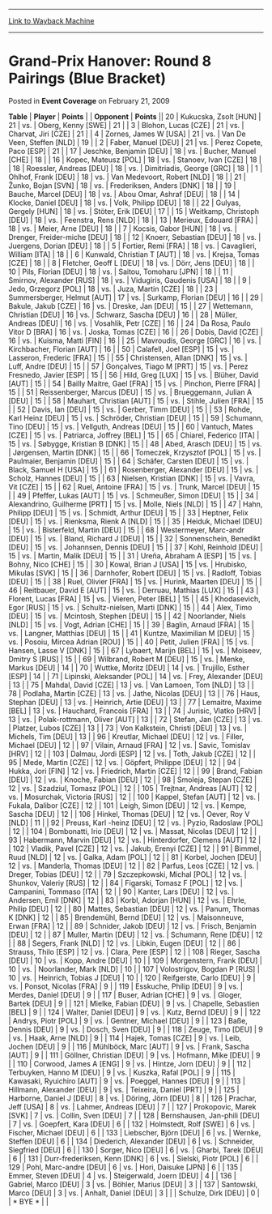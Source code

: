 
---
[Link to Wayback Machine](https://web.archive.org/web/20171031151734/https://magic.wizards.com/en/articles/archive/event-coverage/grand-prix-hanover-round-8-pairings-blue-bracket-2009-02-21)

[_metadata_:description]:- "TablePlayerPoints"
[_metadata_:generator]:- "Drupal 7 (http://drupal.org)"
[_metadata_:node]:- "456016"
[_metadata_:publish_date]:- "2009-02-21"
[_metadata_:source]:- "div-main-content"
[_metadata_:title]:- "Grand-Prix Hanover: Round 8 Pairings (Blue Bracket)"
[_metadata_:wayback_capture_timestamp]:- "2017-10-31 15:17:34"
[_metadata_:wayback_raw_url]:- "https://web.archive.org/web/20171031151734id_/https://magic.wizards.com/en/articles/archive/event-coverage/grand-prix-hanover-round-8-pairings-blue-bracket-2009-02-21"
[_metadata_:wayback_url]:- "https://magic.wizards.com/en/articles/archive/event-coverage/grand-prix-hanover-round-8-pairings-blue-bracket-2009-02-21"
---


Grand-Prix Hanover: Round 8 Pairings (Blue Bracket)
===================================================



 Posted in **Event Coverage**
 on February 21, 2009 












 **Table** | **Player** | **Points** |  | **Opponent** | **Points** ||  20 | Kukucska, Zsolt [HUN] |  21 | vs. | Oberg, Kenny [SWE] |  21 |
|  3 | Blohon, Lucas [CZE] |  21 | vs. | Charvat, Jiri [CZE] |  21 |
|  4 | Zornes, James W [USA] |  21 | vs. | Van De Veen, Steffen [NLD] |  19 |
|  2 | Faber, Manuel [DEU] |  21 | vs. | Perez Copete, Paco [ESP] |  21 |
|  17 | Jeschke, Benjamin [DEU] |  18 | vs. | Bucher, Manuel [CHE] |  18 |
|  16 | Kopec, Mateusz [POL] |  18 | vs. | Stanoev, Ivan [CZE] |  18 |
|  18 | Roessler, Andreas [DEU] |  18 | vs. | Dimitriadis, George [GRC] |  18 |
|  1 | Ohlhof, Frank [DEU] |  18 | vs. | Van Medevoort, Robert [NLD] |  18 |
|  21 | Žunko, Bojan [SVN] |  18 | vs. | Frederiksen, Anders [DNK] |  18 |
|  19 | Bauche, Marcel [DEU] |  18 | vs. | Abou Omar, Ashraf [DEU] |  18 |
|  14 | Klocke, Daniel [DEU] |  18 | vs. | Volk, Philipp [DEU] |  18 |
|  22 | Gulyas, Gergely [HUN] |  18 | vs. | Stöter, Erik [DEU] |  17 |
|  15 | Weitkamp, Christoph [DEU] |  18 | vs. | Feenstra, Rens [NLD] |  18 |
|  13 | Merieux, Edouard [FRA] |  18 | vs. | Meier, Arne [DEU] |  18 |
|  7 | Kocsis, Gabor [HUN] |  18 | vs. | Drenger, Freider-miche [DEU] |  18 |
|  12 | Knoerr, Sebastian [DEU] |  18 | vs. | Juergens, Dorian [DEU] |  18 |
|  5 | Fortier, Remi [FRA] |  18 | vs. | Cavaglieri, William [ITA] |  18 |
|  6 | Kunwald, Christian T [AUT] |  18 | vs. | Krejsa, Tomas [CZE] |  18 |
|  8 | Fletcher, Geoff L [DEU] |  18 | vs. | Dörr, Jens [DEU] |  18 |
|  10 | Pils, Florian [DEU] |  18 | vs. | Saitou, Tomoharu [JPN] |  18 |
|  11 | Smirnov, Alexander [RUS] |  18 | vs. | Vidugiris, Gaudenis [USA] |  18 |
|  9 | Jedo, Grzegorz [POL] |  18 | vs. | Juza, Martin [CZE] |  18 |
|  23 | Summersberger, Helmut [AUT] |  17 | vs. | Surkamp, Florian [DEU] |  16 |
|  29 | Bakule, Jakub [CZE] |  16 | vs. | Dreske, Jan [DEU] |  15 |
|  27 | Wettemann, Christian [DEU] |  16 | vs. | Schwarz, Sascha [DEU] |  16 |
|  28 | Müller, Andreas [DEU] |  16 | vs. | Vosahlik, Petr [CZE] |  16 |
|  24 | Da Rosa, Paulo Vitor D [BRA] |  16 | vs. | Joska, Tomas [CZE] |  16 |
|  26 | Dobis, David [CZE] |  16 | vs. | Kuisma, Matti [FIN] |  16 |
|  25 | Mavroudis, George [GRC] |  16 | vs. | Kirchbacher, Florian [AUT] |  16 |
|  50 | Calafell, Joel [ESP] |  15 | vs. | Lasseron, Frederic [FRA] |  15 |
|  55 | Christensen, Allan [DNK] |  15 | vs. | Luff, Andre [DEU] |  15 |
|  57 | Gonçalves, Tiago M [PRT] |  15 | vs. | Perez Fresnedo, Javier [ESP] |  15 |
|  56 | Hild, Greg [LUX] |  15 | vs. | Blüher, David [AUT] |  15 |
|  54 | Bailly Maitre, Gael [FRA] |  15 | vs. | Pinchon, Pierre [FRA] |  15 |
|  51 | Reissenberger, Marcus [DEU] |  15 | vs. | Brueggemann, Julian A [DEU] |  15 |
|  58 | Mauhart, Christian [AUT] |  15 | vs. | Stihle, Julien [FRA] |  15 |
|  52 | Davis, Ian [DEU] |  15 | vs. | Gerber, Timm [DEU] |  15 |
|  53 | Rohde, Karl Heinz [DEU] |  15 | vs. | Schröder, Christian [DEU] |  15 |
|  59 | Schumann, Tino [DEU] |  15 | vs. | Vellguth, Andreas [DEU] |  15 |
|  60 | Vantuch, Mates [CZE] |  15 | vs. | Patriarca, Joffrey [BEL] |  15 |
|  65 | Chiarel, Federico [ITA] |  15 | vs. | Søbygge, Kristian B [DNK] |  15 |
|  48 | Abed, Arasch [DEU] |  15 | vs. | Jørgensen, Martin [DNK] |  15 |
|  66 | Tomeczek, Krzysztof [POL] |  15 | vs. | Paulmaier, Benjamin [DEU] |  15 |
|  64 | Schäfer, Carsten [DEU] |  15 | vs. | Black, Samuel H [USA] |  15 |
|  61 | Rosenberger, Alexander [DEU] |  15 | vs. | Scholz, Hannes [DEU] |  15 |
|  63 | Nielsen, Kristian [DNK] |  15 | vs. | Vavra, Vit [CZE] |  15 |
|  62 | Ruel, Antoine [FRA] |  15 | vs. | Trunk, Marcel [DEU] |  15 |
|  49 | Pfeffer, Lukas [AUT] |  15 | vs. | Schmeußer, Simon [DEU] |  15 |
|  34 | Alexandrino, Guilherme [PRT] |  15 | vs. | Molle, Niels [NLD] |  15 |
|  47 | Hahn, Philipp [DEU] |  15 | vs. | Schmidt, Arthur [DEU] |  15 |
|  33 | Heptner, Felix [DEU] |  15 | vs. | Rienksma, Rienk A [NLD] |  15 |
|  35 | Heiduk, Michael [DEU] |  15 | vs. | Bisterfeld, Martin [DEU] |  15 |
|  68 | Westermeyer, Marc-andr [DEU] |  15 | vs. | Bland, Richard J [DEU] |  15 |
|  32 | Sonnenschein, Benedikt [DEU] |  15 | vs. | Johannsen, Dennis [DEU] |  15 |
|  37 | Kohl, Reinhold [DEU] |  15 | vs. | Martin, Malik [DEU] |  15 |
|  31 | Ureña, Abraham A [ESP] |  15 | vs. | Bohny, Nico [CHE] |  15 |
|  30 | Kowal, Brian J [USA] |  15 | vs. | Hrubisko, Mikulas [SVK] |  15 |
|  36 | Darnhofer, Robert [DEU] |  15 | vs. | Radloff, Tobias [DEU] |  15 |
|  38 | Ruel, Olivier [FRA] |  15 | vs. | Hurink, Maarten [DEU] |  15 |
|  46 | Reitbauer, David E [AUT] |  15 | vs. | Derruau, Mathias [LUX] |  15 |
|  43 | Florent, Lucas [FRA] |  15 | vs. | Vieren, Peter [BEL] |  15 |
|  45 | Khodasevich, Egor [RUS] |  15 | vs. | Schultz-nielsen, Marti [DNK] |  15 |
|  44 | Alex, Timo [DEU] |  15 | vs. | Mcintosh, Stephen [DEU] |  15 |
|  42 | Noorlander, Niels [NLD] |  15 | vs. | Vogt, Adrian [CHE] |  15 |
|  39 | Baglin, Arnaud [FRA] |  15 | vs. | Langner, Matthias [DEU] |  15 |
|  41 | Kuntze, Maximilian M [DEU] |  15 | vs. | Posoiu, Mircea Adrian [ROU] |  15 |
|  40 | Petit, Julien [FRA] |  15 | vs. | Hansen, Lasse V [DNK] |  15 |
|  67 | Lybaert, Marijn [BEL] |  15 | vs. | Moiseev, Dmitry S [RUS] |  15 |
|  69 | Wilbrand, Robert M [DEU] |  15 | vs. | Menke, Markus [DEU] |  14 |
|  70 | Wuttke, Moritz [DEU] |  14 | vs. | Trujillo, Esther [ESP] |  14 |
|  71 | Lipinski, Aleksander [POL] |  14 | vs. | Frey, Alexander [DEU] |  13 |
|  75 | Mahdal, David [CZE] |  13 | vs. | Van Lamoen, Tom [NLD] |  13 |
|  78 | Podlaha, Martin [CZE] |  13 | vs. | Jathe, Nicolas [DEU] |  13 |
|  76 | Haus, Stephan [DEU] |  13 | vs. | Heinrich, Artie [DEU] |  13 |
|  77 | Lemaitre, Maxime [BEL] |  13 | vs. | Hauchard, Francois [FRA] |  13 |
|  74 | Jurisic, Vlatko [HRV] |  13 | vs. | Polak-rottmann, Oliver [AUT] |  13 |
|  72 | Stefan, Jan [CZE] |  13 | vs. | Platzer, Lubos [CZE] |  13 |
|  73 | Von Kalkstein, Christi [DEU] |  13 | vs. | Michels, Tim [DEU] |  13 |
|  96 | Kreutlar, Michael [DEU] |  12 | vs. | Filler, Michael [DEU] |  12 |
|  97 | Vilain, Arnaud [FRA] |  12 | vs. | Savic, Tomislav [HRV] |  12 |
| 103 | Dalmau, Jordi [ESP] |  12 | vs. | Toth, Jakub [CZE] |  12 |
|  95 | Mede, Martin [CZE] |  12 | vs. | Göpfert, Philippe [DEU] |  12 |
|  94 | Hukka, Jori [FIN] |  12 | vs. | Friedrich, Martin [CZE] |  12 |
|  99 | Brand, Fabian [DEU] |  12 | vs. | Knoche, Fabian [DEU] |  12 |
|  98 | Smoleja, Stepan [CZE] |  12 | vs. | Szadziul, Tomasz [POL] |  12 |
| 105 | Trejtnar, Andreas [AUT] |  12 | vs. | Mosurchak, Victoria [RUS] |  12 |
| 100 | Kappel, Stefan [AUT] |  12 | vs. | Fukala, Dalibor [CZE] |  12 |
| 101 | Leigh, Simon [DEU] |  12 | vs. | Kempe, Sascha [DEU] |  12 |
| 106 | Hinkel, Thomas [DEU] |  12 | vs. | Oever, Roy V [NLD] |  11 |
|  92 | Preuss, Karl -heinz [DEU] |  12 | vs. | Pyzio, Radoslaw [POL] |  12 |
| 104 | Bombonatti, Irio [DEU] |  12 | vs. | Massat, Nicolas [DEU] |  12 |
|  93 | Habermann, Marvin [DEU] |  12 | vs. | Hinterdorfer, Clemens [AUT] |  12 |
| 102 | Vladik, Pavel [CZE] |  12 | vs. | Jakub, Erenyi [CZE] |  12 |
|  91 | Bimmel, Ruud [NLD] |  12 | vs. | Galka, Adam [POL] |  12 |
|  81 | Korbel, Jochen [DEU] |  12 | vs. | Manderla, Thomas [DEU] |  12 |
|  82 | Parfus, Leos [CZE] |  12 | vs. | Dreger, Tobias [DEU] |  12 |
|  79 | Szczepkowski, Michal [POL] |  12 | vs. | Shunkov, Valeriy [RUS] |  12 |
|  84 | Figarski, Tomasz F [POL] |  12 | vs. | Campanini, Tommaso [ITA] |  12 |
|  90 | Kanter, Lars [DEU] |  12 | vs. | Andersen, Emil [DNK] |  12 |
|  83 | Korbl, Adorjan [HUN] |  12 | vs. | Ehrle, Philip [DEU] |  12 |
|  80 | Mattes, Sebastian [DEU] |  12 | vs. | Panum, Thomas K [DNK] |  12 |
|  85 | Brendemühl, Bernd [DEU] |  12 | vs. | Maisonneuve, Erwan [FRA] |  12 |
|  89 | Schnider, Jakob [DEU] |  12 | vs. | Frisch, Benjamin [DEU] |  12 |
|  87 | Muller, Martin [DEU] |  12 | vs. | Schumann, Rene [DEU] |  12 |
|  88 | Segers, Frank [NLD] |  12 | vs. | Libkin, Eugen [DEU] |  12 |
|  86 | Strauss, Thilo [ESP] |  12 | vs. | Clara, Pere [ESP] |  12 |
| 108 | Rieger, Sascha [DEU] |  10 | vs. | Kopp, Andre [DEU] |  10 |
| 109 | Morgenstern, Frank [DEU] |  10 | vs. | Noorlander, Mark [NLD] |  10 |
| 107 | Volostrigov, Bogdan P [RUS] |  10 | vs. | Heinrich, Tobias J [DEU] |  10 |
| 120 | Reifgerste, Carlo [DEU] |  9 | vs. | Ponsot, Nicolas [FRA] |  9 |
| 119 | Esskuche, Philip [DEU] |  9 | vs. | Merdes, Daniel [DEU] |  9 |
| 117 | Buser, Adrian [CHE] |  9 | vs. | Gloger, Bartek [DEU] |  9 |
| 121 | Mielke, Fabian [DEU] |  9 | vs. | Chapelle, Sebastien [BEL] |  9 |
| 124 | Walter, Daniel [DEU] |  9 | vs. | Kutz, Bernd [DEU] |  9 |
| 122 | Andrys, Piotr [POL] |  9 | vs. | Gentner, Michael [DEU] |  9 |
| 123 | Baße, Dennis [DEU] |  9 | vs. | Dosch, Sven [DEU] |  9 |
| 118 | Zeuge, Timo [DEU] |  9 | vs. | Haak, Arne [NLD] |  9 |
| 114 | Hajek, Tomas [CZE] |  9 | vs. | Leib, Jochen [DEU] |  9 |
| 116 | Mühlböck, Marc [AUT] |  9 | vs. | Frank, Sascha [AUT] |  9 |
| 111 | Göllner, Christian [DEU] |  9 | vs. | Hofmann, Mike [DEU] |  9 |
| 110 | Corwood, James A [ENG] |  9 | vs. | Hintze, Jorn [DEU] |  9 |
| 112 | Terbuyken, Hanno M [DEU] |  9 | vs. | Kuszka, Rafal [POL] |  9 |
| 115 | Kawasaki, Ryuichiro [AUT] |  9 | vs. | Poeggel, Hannes [DEU] |  9 |
| 113 | Hillmann, Alexander [DEU] |  9 | vs. | Teixeira, Daniel [PRT] |  9 |
| 125 | Harborne, Daniel J [DEU] |  8 | vs. | Döring, Jörn [DEU] |  8 |
| 126 | Prachar, Jeff [USA] |  8 | vs. | Lahmer, Andreas [DEU] |  7 |
| 127 | Prokopovic, Marek [SVK] |  7 | vs. | Collin, Sven [DEU] |  7 |
| 128 | Bernshausen, Jan-phili [DEU] |  7 | vs. | Goepfert, Kara [DEU] |  6 |
| 132 | Holmstedt, Rolf [SWE] |  6 | vs. | Fischer, Michael [DEU] |  6 |
| 133 | Liebscher, Björn [DEU] |  6 | vs. | Wernke, Steffen [DEU] |  6 |
| 134 | Diederich, Alexander [DEU] |  6 | vs. | Schneider, Siegfried [DEU] |  6 |
| 130 | Sorger, Nico [DEU] |  6 | vs. | Gharbi, Tarek [DEU] |  6 |
| 131 | Durr-frederiksen, Kenn [DNK] |  6 | vs. | Sielski, Piotr [POL] |  6 |
| 129 | Pohl, Marc-andre [DEU] |  6 | vs. | Hori, Daisuke [JPN] |  6 |
| 135 | Emmer, Steven [DEU] |  4 | vs. | Steigerwald, Joern [DEU] |  4 |
| 136 | Gabriel, Marco [DEU] |  3 | vs. | Böhler, Marius [DEU] |  3 |
| 137 | Santowski, Marco [DEU] |  3 | vs. | Anhalt, Daniel [DEU] |  3 |
|  | Schulze, Dirk [DEU] |  0 |  | \* BYE \* |  |







